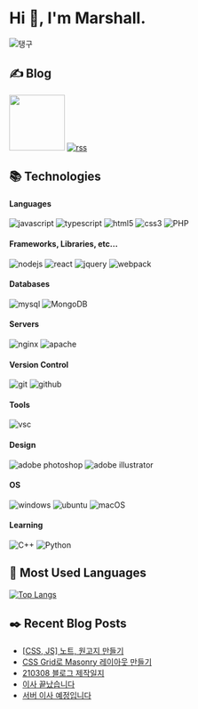# Hi 👋, I'm Marshall.

![탱구](https://marshall-ku.github.io/marshall-ku/assets/images/taengoo.gif)

## ✍️ Blog

[<img width="100" src="https://marshall-ku.github.io/marshall-ku/assets/images/blog.svg" />][blog]
[![rss](https://img.shields.io/badge/RSS-FFA500?style=for-the-badge&logo=rss&logoColor=white)](https://marshall-ku.com/feed)

<!--
- 🔭 I’m currently working on ...
- 🌱 I’m currently learning ...
- 👯 I’m looking to collaborate on ...
- 🤔 I’m looking for help with ...
- 💬 Ask me about ...
- 📫 How to reach me: ...
- 😄 Pronouns: ...
- ⚡ Fun fact: ...
-->

## 📚 Technologies

#### Languages

![javascript](https://img.shields.io/badge/javascript%20-%23323330.svg?&style=for-the-badge&logo=javascript&logoColor=%23F7DF1E)
![typescript](https://img.shields.io/badge/typescript%20-%23007ACC.svg?&style=for-the-badge&logo=typescript&logoColor=white)
![html5](https://img.shields.io/badge/html5%20-%23E34F26.svg?&style=for-the-badge&logo=html5&logoColor=white)
![css3](https://img.shields.io/badge/css3%20-%231572B6.svg?&style=for-the-badge&logo=css3&logoColor=white)
![PHP](https://img.shields.io/badge/PHP-777BB4?style=for-the-badge&logo=php&logoColor=white)

#### Frameworks, Libraries, etc...

![nodejs](https://img.shields.io/badge/Node.js-43853D?style=for-the-badge&logo=node.js&logoColor=white)
![react](https://img.shields.io/badge/react%20-%2320232a.svg?&style=for-the-badge&logo=react&logoColor=%2361DAFB)
![jquery](https://img.shields.io/badge/jquery%20-%230769AD.svg?&style=for-the-badge&logo=jquery&logoColor=white)
![webpack](https://img.shields.io/badge/webpack%20-%238DD6F9.svg?&style=for-the-badge&logo=webpack&logoColor=black)

#### Databases

![mysql](https://img.shields.io/badge/mysql-%2300f.svg?&style=for-the-badge&logo=mysql&logoColor=white)
![MongoDB](https://img.shields.io/badge/MongoDB-%234ea94b.svg?&style=for-the-badge&logo=mongodb&logoColor=white)

#### Servers

![nginx](https://img.shields.io/badge/nginx%20-%23009639.svg?&style=for-the-badge&logo=nginx&logoColor=white)
![apache](https://img.shields.io/badge/apache%20-%23D42029.svg?&style=for-the-badge&logo=apache&logoColor=white)

#### Version Control

![git](https://img.shields.io/badge/git%20-%23F05033.svg?&style=for-the-badge&logo=git&logoColor=white)
![github](https://img.shields.io/badge/github%20-%23121011.svg?&style=for-the-badge&logo=github&logoColor=white)

#### Tools

![vsc](https://img.shields.io/badge/vsc-005FED?style=for-the-badge&logo=visual%20studio%20code&logoColor=white)

#### Design

![adobe photoshop](https://img.shields.io/badge/adobe%20photoshop%20-%2331A8FF.svg?&style=for-the-badge&logo=adobe%20photoshop&logoColor=white)
![adobe illustrator](https://img.shields.io/badge/adobe%20illustrator%20-%23FF9A00.svg?&style=for-the-badge&logo=adobe%20illustrator&logoColor=white)

#### OS

![windows](https://img.shields.io/badge/Windows-0078D6?style=for-the-badge&logo=windows&logoColor=white)
![ubuntu](https://img.shields.io/badge/Ubuntu-E95420?style=for-the-badge&logo=ubuntu&logoColor=white)
![macOS](https://img.shields.io/badge/macos-000000?style=for-the-badge&logo=apple&logoColor=white)

#### Learning

![C++](https://img.shields.io/badge/C%2B%2B-00599C?style=for-the-badge&logo=c%2B%2B&logoColor=white)
![Python](https://img.shields.io/badge/Python-14354C?style=for-the-badge&logo=python&logoColor=white)

## 💜 Most Used Languages

[![Top Langs](https://github-readme-stats.vercel.app/api/top-langs/?username=marshall-ku&langs_count=7&theme=onedark)](https://github.com/anuraghazra/github-readme-stats)

## ✒️ Recent Blog Posts

<!-- BLOG-POST-LIST:START -->
- [[CSS, JS] 노트, 원고지 만들기](https://marshall-ku.com/web/tips/css-js-%eb%85%b8%ed%8a%b8-%ec%9b%90%ea%b3%a0%ec%a7%80-%eb%a7%8c%eb%93%a4%ea%b8%b0)
- [CSS Grid로 Masonry 레이아웃 만들기](https://marshall-ku.com/web/tips/css-grid%eb%a1%9c-masonry-%eb%a0%88%ec%9d%b4%ec%95%84%ec%9b%83-%eb%a7%8c%eb%93%a4%ea%b8%b0)
- [210308 블로그 제작일지](https://marshall-ku.com/web/log/210308-%eb%b8%94%eb%a1%9c%ea%b7%b8-%ec%a0%9c%ec%9e%91%ec%9d%bc%ec%a7%80)
- [이사 끝났습니다](https://marshall-ku.com/notice/%ec%9d%b4%ec%82%ac-%eb%81%9d%eb%82%ac%ec%8a%b5%eb%8b%88%eb%8b%a4)
- [서버 이사 예정입니다](https://marshall-ku.com/notice/%ec%84%9c%eb%b2%84-%ec%9d%b4%ec%82%ac-%ec%98%88%ec%a0%95%ec%9e%85%eb%8b%88%eb%8b%a4)
<!-- BLOG-POST-LIST:END -->

[blog]: https://marshall-ku.com
